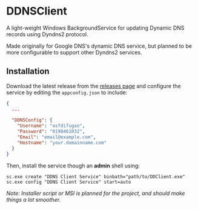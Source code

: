 # DDNSClient
A light-weight Windows BackgroundService for updating Dynamic DNS records using Dyndns2 protocol.

Made originally for Google DNS's dynamic DNS service, but planned to be more configurable to support other Dyndns2 services.

## Installation
Download the latest release from the [releases page](/releases) and configure the service by editing the `appconfig.json` to include:
```json
{
  ...
    
  "DDNSConfig": {
    "Username": "asfdifugao",
    "Password": "0198461032",
    "Email": "email@example.com",
    "Hostname": "your.domainname.com"
  }
}
```


Then, install the service though an __admin__ shell using:
```
sc.exe create "DDNS Client Service" binbath="path/to/DDClient.exe"
sc.exe config "DDNS Client Service" start=auto
```

*Note: Installer script or MSI is planned for the project, and should make things a lot smoother.*


